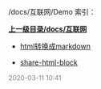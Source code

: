 /docs/互联网/Demo 索引：


**[上一级目录/docs/互联网](/docs/互联网/index.md)**

- [html转换成markdown](/docs/互联网/Demo/html转换成markdown.md)

- [share-html-block](/docs/互联网/Demo/share-html-block.md)


<font size=2 color='grey'> 2020-03-11 10:41 </font>